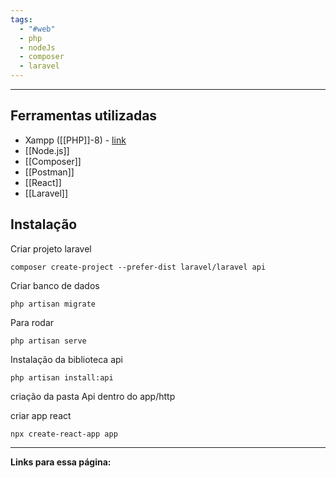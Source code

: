 ```yaml
---
tags:
  - "#web"
  - php
  - nodeJs
  - composer
  - laravel
---
```

---
## Ferramentas utilizadas
- Xampp ([[PHP]]-8) - [link](https://www.apachefriends.org/index.html)
- [[Node.js]]
- [[Composer]]
- [[Postman]]
- [[React]]
- [[Laravel]]
## Instalação

Criar projeto laravel
```
composer create-project --prefer-dist laravel/laravel api
```
Criar banco de dados
```
php artisan migrate
```
Para rodar
```
php artisan serve
```
Instalação da biblioteca api
```
php artisan install:api
```
criação da pasta Api dentro do app/http


criar app react
```
npx create-react-app app
```


---
**Links para essa página:**




